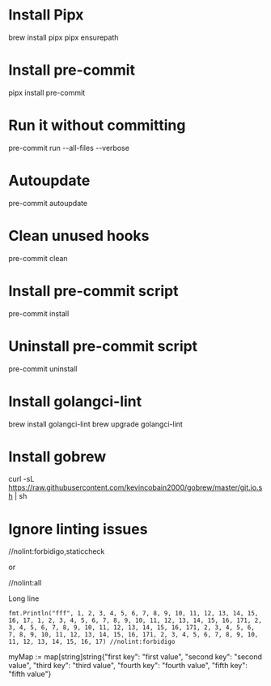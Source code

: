 # Install Pipx
brew install pipx
pipx ensurepath


# Install pre-commit
pipx install pre-commit

# Run it without committing

pre-commit run --all-files --verbose

# Autoupdate

pre-commit autoupdate

# Clean unused hooks

pre-commit clean

# Install pre-commit script

pre-commit install

# Uninstall pre-commit script

pre-commit uninstall



# Install golangci-lint

brew install golangci-lint
brew upgrade golangci-lint

# Install gobrew
curl -sL https://raw.githubusercontent.com/kevincobain2000/gobrew/master/git.io.sh | sh


# Ignore linting issues

//nolint:forbidigo,staticcheck

or

//nolint:all



Long line

	fmt.Println("fff", 1, 2, 3, 4, 5, 6, 7, 8, 9, 10, 11, 12, 13, 14, 15, 16, 17, 1, 2, 3, 4, 5, 6, 7, 8, 9, 10, 11, 12, 13, 14, 15, 16, 171, 2, 3, 4, 5, 6, 7, 8, 9, 10, 11, 12, 13, 14, 15, 16, 171, 2, 3, 4, 5, 6, 7, 8, 9, 10, 11, 12, 13, 14, 15, 16, 171, 2, 3, 4, 5, 6, 7, 8, 9, 10, 11, 12, 13, 14, 15, 16, 17) //nolint:forbidigo

myMap := map[string]string{"first key": "first value", "second key": "second value", "third key": "third value", "fourth key": "fourth value", "fifth key": "fifth value"}